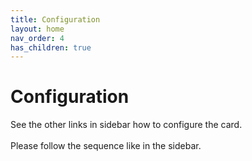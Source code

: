 ```yaml
---
title: Configuration
layout: home
nav_order: 4
has_children: true
---
```


# Configuration

See the other links in sidebar how to configure the card.
<br><br>
Please follow the sequence like in the sidebar.
